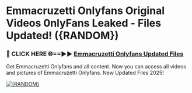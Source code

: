 # Emmacruzetti Onlyfans Original Videos 0nlyFans Leaked - Files Updated! ({RANDOM})

<h3>🔴 CLICK HERE 🌐==►► <a href="https://betterlinks.top/A2PfLJ" rel="nofollow">Emmacruzetti Onlyfans Updated Files</a></h3>

Get Emmacruzetti Onlyfans and all content. Now you can access all videos and pictures of Emmacruzetti Onlyfans. New Updated Files 2025!

[![{RANDOM}](https://i.imgur.com/ppqm5kG.gif)](https://betterlinks.top/A2PfLJ)